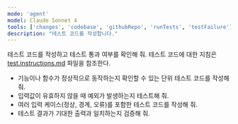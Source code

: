 ```yaml
---
mode: 'agent'
model: Claude Sonnet 4
tools: ['changes', 'codebase', 'githubRepo', 'runTests', 'testFailure']
description: "테스트 코드를 작성합니다."
---
```


테스트 코드를 작성하고 테스트 통과 여부를 확인해 줘.
테스트 코드에 대한 지침은 [test.instructions.md](../instructions/test.instructions.md) 파일을 참조한다.

- 기능이나 함수가 정상적으로 동작하는지 확인할 수 있는 단위 테스트 코드를 작성해 줘.
- 입력값이 유효하지 않을 때 예외가 발생하는지 테스트해 줘.
- 여러 입력 케이스(정상, 경계, 오류)를 포함한 테스트 코드를 작성해 줘.
- 테스트 결과가 기대한 출력과 일치하는지 검증해 줘.
